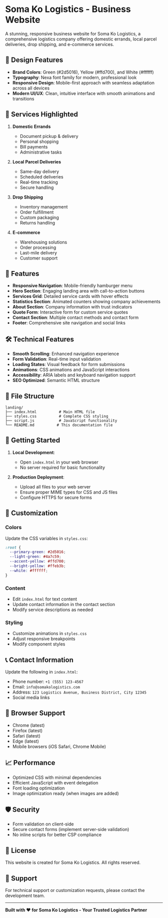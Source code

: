 # Soma Ko Logistics - Business Website

A stunning, responsive business website for Soma Ko Logistics, a comprehensive logistics company offering domestic errands, local parcel deliveries, drop shipping, and e-commerce services.

## 🎨 Design Features

- **Brand Colors**: Green (#2d5016), Yellow (#ffd700), and White (#ffffff)
- **Typography**: Nexa font family for modern, professional look
- **Responsive Design**: Mobile-first approach with seamless adaptation across all devices
- **Modern UI/UX**: Clean, intuitive interface with smooth animations and transitions

## 🚀 Services Highlighted

1. **Domestic Errands**

   - Document pickup & delivery
   - Personal shopping
   - Bill payments
   - Administrative tasks

2. **Local Parcel Deliveries**

   - Same-day delivery
   - Scheduled deliveries
   - Real-time tracking
   - Secure handling

3. **Drop Shipping**

   - Inventory management
   - Order fulfillment
   - Custom packaging
   - Returns handling

4. **E-commerce**
   - Warehousing solutions
   - Order processing
   - Last-mile delivery
   - Customer support

## 📱 Features

- **Responsive Navigation**: Mobile-friendly hamburger menu
- **Hero Section**: Engaging landing area with call-to-action buttons
- **Services Grid**: Detailed service cards with hover effects
- **Statistics Section**: Animated counters showing company achievements
- **About Section**: Company information with trust indicators
- **Quote Form**: Interactive form for custom service quotes
- **Contact Section**: Multiple contact methods and contact form
- **Footer**: Comprehensive site navigation and social links

## 🛠 Technical Features

- **Smooth Scrolling**: Enhanced navigation experience
- **Form Validation**: Real-time input validation
- **Loading States**: Visual feedback for form submissions
- **Animations**: CSS animations and JavaScript interactions
- **Accessibility**: ARIA labels and keyboard navigation support
- **SEO Optimized**: Semantic HTML structure

## 📂 File Structure

```
landing/
├── index.html          # Main HTML file
├── styles.css          # Complete CSS styling
├── script.js           # JavaScript functionality
└── README.md          # This documentation file
```

## 🚀 Getting Started

1. **Local Development**:

   - Open `index.html` in your web browser
   - No server required for basic functionality

2. **Production Deployment**:
   - Upload all files to your web server
   - Ensure proper MIME types for CSS and JS files
   - Configure HTTPS for secure forms

## 🎯 Customization

### Colors

Update the CSS variables in `styles.css`:

```css
:root {
  --primary-green: #2d5016;
  --light-green: #4a7c59;
  --accent-yellow: #ffd700;
  --bright-yellow: #ffeb3b;
  --white: #ffffff;
}
```

### Content

- Edit `index.html` for text content
- Update contact information in the contact section
- Modify service descriptions as needed

### Styling

- Customize animations in `styles.css`
- Adjust responsive breakpoints
- Modify component styles

## 📞 Contact Information

Update the following in `index.html`:

- Phone number: `+1 (555) 123-4567`
- Email: `info@somakologistics.com`
- Address: `123 Logistics Avenue, Business District, City 12345`
- Social media links

## 🔧 Browser Support

- Chrome (latest)
- Firefox (latest)
- Safari (latest)
- Edge (latest)
- Mobile browsers (iOS Safari, Chrome Mobile)

## 📈 Performance

- Optimized CSS with minimal dependencies
- Efficient JavaScript with event delegation
- Font loading optimization
- Image optimization ready (when images are added)

## 🛡 Security

- Form validation on client-side
- Secure contact forms (implement server-side validation)
- No inline scripts for better CSP compliance

## 📝 License

This website is created for Soma Ko Logistics. All rights reserved.

## 🤝 Support

For technical support or customization requests, please contact the development team.

---

**Built with ❤️ for Soma Ko Logistics - Your Trusted Logistics Partner**
